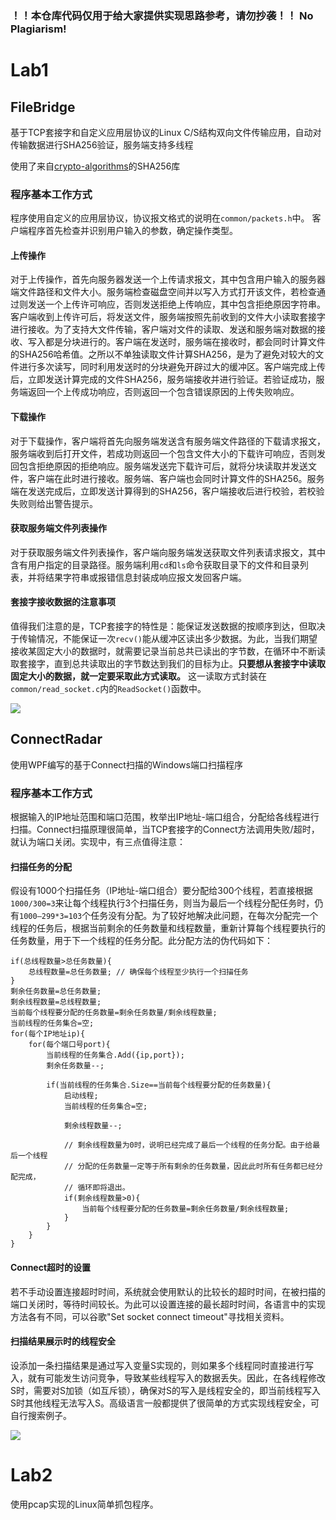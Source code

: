 ### ！！本仓库代码仅用于给大家提供实现思路参考，请勿抄袭！！ No Plagiarism!
# Lab1
## FileBridge
基于TCP套接字和自定义应用层协议的Linux C/S结构双向文件传输应用，自动对传输数据进行SHA256验证，服务端支持多线程  

使用了来自[crypto-algorithms](https://github.com/B-Con/crypto-algorithms)的SHA256库  
### 程序基本工作方式
程序使用自定义的应用层协议，协议报文格式的说明在`common/packets.h`中。
客户端程序首先检查并识别用户输入的参数，确定操作类型。
#### 上传操作
对于上传操作，首先向服务器发送一个上传请求报文，其中包含用户输入的服务器端文件路径和文件大小。服务端检查磁盘空间并以写入方式打开该文件，若检查通过则发送一个上传许可响应，否则发送拒绝上传响应，其中包含拒绝原因字符串。客户端收到上传许可后，将发送文件，服务端按照先前收到的文件大小读取套接字进行接收。为了支持大文件传输，客户端对文件的读取、发送和服务端对数据的接收、写入都是分块进行的。客户端在发送时，服务端在接收时，都会同时计算文件的SHA256哈希值。之所以不单独读取文件计算SHA256，是为了避免对较大的文件进行多次读写，同时利用发送时的分块避免开辟过大的缓冲区。客户端完成上传后，立即发送计算完成的文件SHA256，服务端接收并进行验证。若验证成功，服务端返回一个上传成功响应，否则返回一个包含错误原因的上传失败响应。
#### 下载操作
对于下载操作，客户端将首先向服务端发送含有服务端文件路径的下载请求报文，服务端收到后打开文件，若成功则返回一个包含文件大小的下载许可响应，否则发回包含拒绝原因的拒绝响应。服务端发送完下载许可后，就将分块读取并发送文件，客户端在此时进行接收。服务端、客户端也会同时计算文件的SHA256。服务端在发送完成后，立即发送计算得到的SHA256，客户端接收后进行校验，若校验失败则给出警告提示。
#### 获取服务端文件列表操作
对于获取服务端文件列表操作，客户端向服务端发送获取文件列表请求报文，其中含有用户指定的目录路径。服务端利用`cd`和`ls`命令获取目录下的文件和目录列表，并将结果字符串或报错信息封装成响应报文发回客户端。
#### 套接字接收数据的注意事项
值得我们注意的是，TCP套接字的特性是：能保证发送数据的按顺序到达，但取决于传输情况，不能保证一次`recv()`能从缓冲区读出多少数据。为此，当我们期望接收某固定大小的数据时，就需要记录当前总共已读出的字节数，在循环中不断读取套接字，直到总共读取出的字节数达到我们的目标为止。**只要想从套接字中读取固定大小的数据，就一定要采取此方式读取。** 这一读取方式封装在`common/read_socket.c`内的`ReadSocket()`函数中。

<image src="https://github.com/ErnestThePoet/NetworkSecurityLabs/blob/master/Lab1/file-bridge.png"/>

## ConnectRadar
使用WPF编写的基于Connect扫描的Windows端口扫描程序  
### 程序基本工作方式
根据输入的IP地址范围和端口范围，枚举出IP地址-端口组合，分配给各线程进行扫描。Connect扫描原理很简单，当TCP套接字的Connect方法调用失败/超时，就认为端口关闭。实现中，有三点值得注意：
#### 扫描任务的分配
假设有1000个扫描任务（IP地址-端口组合）要分配给300个线程，若直接根据`1000/300=3`来让每个线程执行3个扫描任务，则当为最后一个线程分配任务时，仍有`1000—299*3=103`个任务没有分配。为了较好地解决此问题，在每次分配完一个线程的任务后，根据当前剩余的任务数量和线程数量，重新计算每个线程要执行的任务数量，用于下一个线程的任务分配。此分配方法的伪代码如下：
```
if(总线程数量>总任务数量){
    总线程数量=总任务数量; // 确保每个线程至少执行一个扫描任务
}
剩余任务数量=总任务数量;
剩余线程数量=总线程数量;
当前每个线程要分配的任务数量=剩余任务数量/剩余线程数量;
当前线程的任务集合=空;
for(每个IP地址ip){
    for(每个端口号port){
        当前线程的任务集合.Add({ip,port});
        剩余任务数量--;
        
        if(当前线程的任务集合.Size==当前每个线程要分配的任务数量){
            启动线程;
            当前线程的任务集合=空;
            
            剩余线程数量--;
            
            // 剩余线程数量为0时，说明已经完成了最后一个线程的任务分配。由于给最后一个线程
            // 分配的任务数量一定等于所有剩余的任务数量，因此此时所有任务都已经分配完成，
            // 循环即将退出。
            if(剩余线程数量>0){
                当前每个线程要分配的任务数量=剩余任务数量/剩余线程数量;
            }
        }
    }
}
```
#### Connect超时的设置
若不手动设置连接超时时间，系统就会使用默认的比较长的超时时间，在被扫描的端口关闭时，等待时间较长。为此可以设置连接的最长超时时间，各语言中的实现方法各有不同，可以谷歌"Set socket connect timeout"寻找相关资料。

#### 扫描结果展示时的线程安全
设添加一条扫描结果是通过写入变量S实现的，则如果多个线程同时直接进行写入，就有可能发生访问竞争，导致某些线程写入的数据丢失。因此，在各线程修改S时，需要对S加锁（如互斥锁），确保对S的写入是线程安全的，即当前线程写入S时其他线程无法写入S。高级语言一般都提供了很简单的方式实现线程安全，可自行搜索例子。

<image src="https://github.com/ErnestThePoet/NetworkSecurityLabs/blob/master/Lab1/connect-radar.png"/>

# Lab2
使用pcap实现的Linux简单抓包程序。
